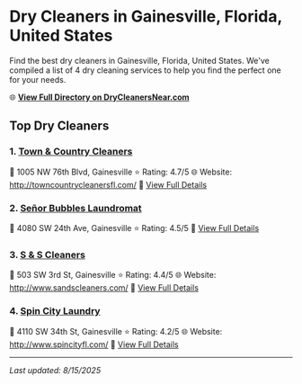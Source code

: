 # Dry Cleaners in Gainesville, Florida, United States

Find the best dry cleaners in Gainesville, Florida, United States. We've compiled a list of 4 dry cleaning services to help you find the perfect one for your needs.

🌐 **[View Full Directory on DryCleanersNear.com](https://drycleanersnear.com/city/US/Florida/Gainesville)**

## Top Dry Cleaners

### 1. [Town & Country Cleaners](https://drycleanersnear.com/dryCleaner/687c4dd3c1c8e3af4d07fc5e/town-country-cleaners)
📍 1005 NW 76th Blvd, Gainesville
⭐ Rating: 4.7/5
🌐 Website: http://towncountrycleanersfl.com/
🔗 [View Full Details](https://drycleanersnear.com/dryCleaner/687c4dd3c1c8e3af4d07fc5e/town-country-cleaners)

### 2. [Señor Bubbles Laundromat](https://drycleanersnear.com/dryCleaner/687c4dfec1c8e3af4d07fda6/se-or-bubbles-laundromat)
📍 4080 SW 24th Ave, Gainesville
⭐ Rating: 4.5/5
🔗 [View Full Details](https://drycleanersnear.com/dryCleaner/687c4dfec1c8e3af4d07fda6/se-or-bubbles-laundromat)

### 3. [S & S Cleaners](https://drycleanersnear.com/dryCleaner/687c4e11c1c8e3af4d07fe3c/s-s-cleaners)
📍 503 SW 3rd St, Gainesville
⭐ Rating: 4.4/5
🌐 Website: http://www.sandscleaners.com/
🔗 [View Full Details](https://drycleanersnear.com/dryCleaner/687c4e11c1c8e3af4d07fe3c/s-s-cleaners)

### 4. [Spin City Laundry](https://drycleanersnear.com/dryCleaner/687c4e46c1c8e3af4d07ffd6/spin-city-laundry)
📍 4110 SW 34th St, Gainesville
⭐ Rating: 4.2/5
🌐 Website: http://www.spincityfl.com/
🔗 [View Full Details](https://drycleanersnear.com/dryCleaner/687c4e46c1c8e3af4d07ffd6/spin-city-laundry)


---

*Last updated: 8/15/2025*
